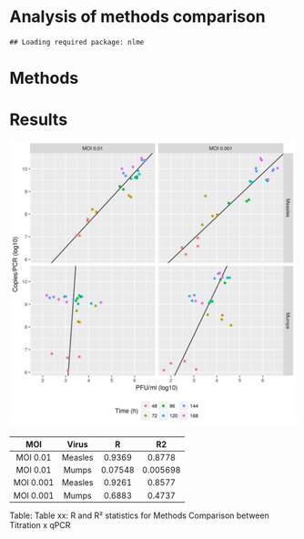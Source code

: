 # Analysis of methods comparison




```
## Loading required package: nlme
```

# Methods

# Results

![Figure xx: Methods comparison between Titration and qPCR. Lines represent the Deming regression line for each experiment.](../figures/mc.png)


|    MOI    |  Virus  |    R    |    R2    |
|:---------:|:-------:|:-------:|:--------:|
| MOI 0.01  | Measles | 0.9369  |  0.8778  |
| MOI 0.01  |  Mumps  | 0.07548 | 0.005698 |
| MOI 0.001 | Measles | 0.9261  |  0.8577  |
| MOI 0.001 |  Mumps  | 0.6883  |  0.4737  |

Table: Table xx: R and R² statistics for Methods Comparison between Titration x qPCR

